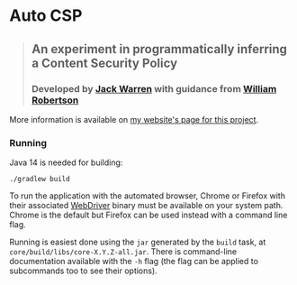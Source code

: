 # Auto CSP
> ## An experiment in programmatically inferring a Content Security Policy
> 
> ### Developed by [Jack Warren](https://jackwarren.info) with guidance from [William Robertson](https://wkr.io)

More information is available on [my website's page for this project](https://jackwarren.info/posts/projects/auto-csp).

### Running
Java 14 is needed for building:

```text
./gradlew build
```

To run the application with the automated browser, Chrome or Firefox with their associated [WebDriver](https://www.selenium.dev/documentation/en/webdriver/driver_requirements/) binary must be available on your system path. Chrome is the default but Firefox can be used instead with a command line flag.

Running is easiest done using the `jar` generated by the `build` task, at `core/build/libs/core-X.Y.Z-all.jar`. There is command-line documentation available with the `-h` flag (the flag can be applied to subcommands too to see their options).